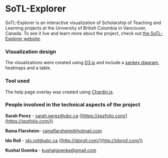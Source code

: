 # SoTL-Explorer
SoTL-Explorer is an interactive visualization of Scholarship of Teaching and Learning projects at the University of British Columbia in Vancouver, Canada. To see it live and learn more about the project, check out [the SoTL-Explorer website](http://sotl-explorer.sites.olt.ubc.ca/ "the SoTL-Explorer website").

### Visualization design
The visualizations were created using [D3.js](https://d3js.org/) and include a [sankey diagram](https://bost.ocks.org/mike/sankey/), heatmaps and a table.

### Tool used
The help page overlay was created using [Chardin.js](https://github.com/heelhook/chardin.js/tree/master).

### People involved in the technical aspects of the project
**Sarah Perez** - sarah.perez@ubc.ca ([https://spzfolio.com/](https://spzfolio.com/))

**Rama Flarsheim**- ramaflarsheim@hotmail.com

**Ido Roll** - ido.roll@ubc.ca ([http://idoroll.com/](http://idoroll.com/))

**Kushal Goenka** - kushalgoenka@gmail.com

